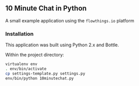 ## 10 Minute Chat in Python

A small example application using the `flowthings.io` platform

### Installation
This application was built using Python 2.x and Bottle.

Within the project directory:
```bash
virtualenv env
. env/bin/activate
cp settings-template.py settings.py
env/bin/python 10minutechat.py
```



